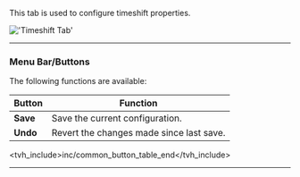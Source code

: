 This tab is used to configure timeshift properties.

!['Timeshift Tab'](static/img/doc/timeshift/tab.png)

---

### Menu Bar/Buttons

The following functions are available:

Button     | Function
-----------|---------
**Save**   | Save the current configuration.
**Undo**   | Revert the changes made since last save.
<tvh_include>inc/common_button_table_end</tvh_include>

---
